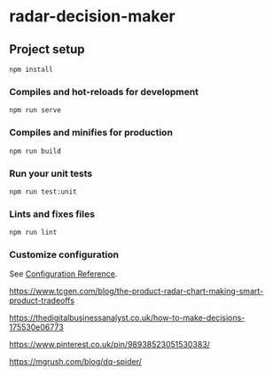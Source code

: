 # radar-decision-maker

## Project setup
```
npm install
```

### Compiles and hot-reloads for development
```
npm run serve
```

### Compiles and minifies for production
```
npm run build
```

### Run your unit tests
```
npm run test:unit
```

### Lints and fixes files
```
npm run lint
```

### Customize configuration
See [Configuration Reference](https://cli.vuejs.org/config/).


https://www.tcgen.com/blog/the-product-radar-chart-making-smart-product-tradeoffs

https://thedigitalbusinessanalyst.co.uk/how-to-make-decisions-175530e06773

https://www.pinterest.co.uk/pin/98938523051530383/

https://mgrush.com/blog/dq-spider/


